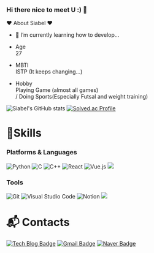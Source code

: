 ### Hi there nice to meet U :) 👋

:heart: About Siabel :heart:


- 🌱 I’m currently learning how to develop...

- Age <br> 27

- MBTI <br> ISTP (It keeps changing...)

- Hobby <br> Playing Game (almost all games)<br>/ Doing Sports(Especially Futsal and weight training)


![Siabel's GitHub stats](https://github-readme-stats.vercel.app/api?username=Siabel&show_icons=true&theme=dark)
[![Solved.ac Profile](https://mazassumnida.wtf/api/v2/generate_badge?boj=jwj970802)](https://solved.ac/jwj970802/)


# 💪Skills
### Platforms & Languages
<!-- ![Java](https://img.shields.io/badge/Java-007396.svg?&style=for-the-badge&logo=Java&logoColor=white) -->
<!-- ![Spring](https://img.shields.io/badge/Spring-6DB33F.svg?&style=for-the-badge&logo=Spring&logoColor=white) -->
![Python](https://img.shields.io/badge/Python-3776AB.svg?&style=for-the-badge&logo=Python&logoColor=white)
![C](https://img.shields.io/badge/C_language-A8B9CC.svg?&style=for-the-badge&logo=C&logoColor=white)
![C++](https://img.shields.io/badge/C++_-00599C.svg?&style=for-the-badge&logo=Cplusplus&logoColor=white)
![React](https://img.shields.io/badge/React_-61DAFB.svg?&style=for-the-badge&logo=react&logoColor=white)
![Vue.js](https://img.shields.io/badge/Vue.js_-4FC08D.svg?&style=for-the-badge&logo=vue.js&logoColor=white)
<img src="https://img.shields.io/badge/c%23-%23239120.svg?style=for-the-badge&logo=csharp&logoColor=white"/>


<!-- ![Android](https://img.shields.io/badge/Android-3DDC84.svg?&style=for-the-badge&logo=Android&logoColor=white) -->
<!-- ![JavaScript](https://img.shields.io/badge/JavaScript-F7DF1E.svg?&style=for-the-badge&logo=JavaScript&logoColor=white) -->
<!-- ![TypeScript](https://img.shields.io/badge/TypeScript-3178C6.svg?&style=for-the-badge&logo=TypeScript&logoColor=white) -->
<!-- ![HTML5](https://img.shields.io/badge/HTML5-E34F26.svg?&style=for-the-badge&logo=HTML5&logoColor=white) -->
<!-- ![CSS3](https://img.shields.io/badge/CSS3-1572B6.svg?&style=for-the-badge&logo=CSS3&logoColor=white) -->
<!-- ![MySQL](https://img.shields.io/badge/MySQL-4479A1.svg?&style=for-the-badge&logo=MySQL&logoColor=white) -->
<!-- ![Oracle](https://img.shields.io/badge/Oracle-F80000.svg?&style=for-the-badge&logo=Oracle&logoColor=white) -->

### Tools
![Git](https://img.shields.io/badge/Git-F05032.svg?&style=for-the-badge&logo=Git&logoColor=white)
![Visual Studio Code](https://img.shields.io/badge/Visual%20Studio%20Code-007ACC.svg?&style=for-the-badge&logo=Visual%20Studio%20Code&logoColor=white)
![Notion](https://img.shields.io/badge/Notion-000000.svg?&style=for-the-badge&logo=Notion&logoColor=white&link=https://www.notion.so/54cc5fb016f94809a7cc348978ce48c4)
<img src="https://img.shields.io/badge/unity-%23000000.svg?style=for-the-badge&logo=unity&logoColor=white"/>
<!-- ![Eclipse IDE](https://img.shields.io/badge/Eclipse%20IDE-2C2255.svg?&style=for-the-badge&logo=Eclipse%20IDE&logoColor=white) -->
<!-- ![Android Studio](https://img.shields.io/badge/Android%20Studio-3DDC84.svg?&style=for-the-badge&logo=Android%20Studio&logoColor=white) -->

 
# :mailbox_with_mail: Contacts
[![Tech Blog Badge](https://img.shields.io/badge/-Tech%20blog-black?style=flat-square&logo=github&link=https://bels-log.tistory.com)](https://bels-log.tistory.com)
[![Gmail Badge](https://img.shields.io/badge/Gmail-d14836?style=flat-square&logo=Gmail&logoColor=white&link=mailto:jwj970802@gmail.com)](mailto:jwj970802@gmail.com)
[![Naver Badge](https://img.shields.io/badge/Naver-03C75A?style=flat-square&logo=Naver&logoColor=white&link=mailto:ichimi97@naver.com)](mailto:ichimi97@naver.com)  


<!--
**Siabel/Siabel** is a ✨ _special_ ✨ repository because its `README.md` (this file) appears on your GitHub profile.

Here are some ideas to get you started:

- 🔭 I’m currently working on ...
- 🌱 I’m currently learning ...
- 👯 I’m looking to collaborate on ...
- 🤔 I’m looking for help with ...
- 💬 Ask me about ...
- 📫 How to reach me: ...
- 😄 Pronouns: ...
- ⚡ Fun fact: ...
-->
